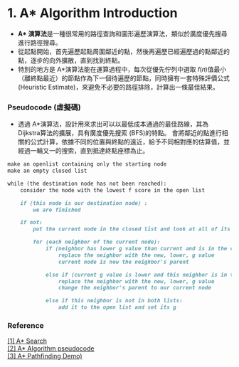 # 1. A* Algorithm Introduction
* **A\* 演算法**是一種很常用的路徑查詢和圖形遍歷演算法，類似於廣度優先搜尋進行路徑搜尋。
* 從起點開始，首先遍歷起點周圍鄰近的點，然後再遍歷已經遍歷過的點鄰近的點，逐步的向外擴散，直到找到終點。
* 特別的地方是 A*演算法能在運算過程中，每次從優先佇列中選取 𝑓(𝑛)值最小（離終點最近）的節點作為下一個待遍歷的節點，同時擁有一套特殊評價公式(Heuristic Estimate)，來避免不必要的路徑排除，計算出一條最佳結果。

### Pseudocode (虛擬碼)
* 透過 A*演算法，設計用來求出可以以最低成本通過的最佳路線，其為 Dijkstra算法的擴展，具有廣度優先搜索 (BFS)的特點。 會將鄰近的點進行相關的公式計算，依據不同的位置與終點的遠近，給予不同相對應的估算值，並經過一輪又一的搜索，直到抵達終點座標為止。

```markdown
make an openlist containing only the starting node
make an empty closed list

while (the destination node has not been reached):
    consider the node with the lowest f score in the open list

    if (this node is our destination node) :
        we are finished

    if not:
        put the current node in the closed list and look at all of its neighbors

        for (each neighbor of the current node):
            if (neighbor has lower g value than current and is in the closed list) :
                replace the neighbor with the new, lower, g value
                current node is now the neighbor's parent

            else if (current g value is lower and this neighbor is in the open list ) :
                replace the neighbor with the new, lower, g value
                change the neighbor's parent to our current node

            else if this neighbor is not in both lists:
                add it to the open list and set its g
```

### Reference
[[1] A* Search](https://brilliant.org/wiki/a-star-search/)<br>
[[2] A* Algorithm pseudocode](https://mat.uab.cat/~alseda/MasterOpt/AStar-Algorithm.pdf)<br>
[[3] A* Pathfinding Demo)](http://ashblue.github.io/javascript-pathfinding/)<br>


